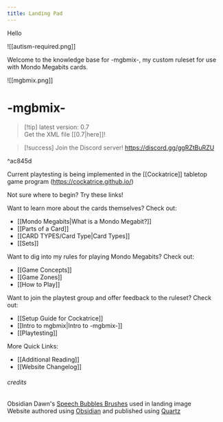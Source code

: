 ```yaml
---
title: Landing Pad
---
```

Hello

![[autism-required.png]]

Welcome to the knowledge base for -mgbmix-, my custom ruleset for use with Mondo Megabits cards. 

![[mgbmix.png]]
# **-mgbmix-**
> [!tip] latest version: 0.7  
> Get the XML file [[0.7|here]]!

> [!success] Join the Discord server! https://discord.gg/ggRZtBuRZU

^ac845d

Current playtesting is being implemented in the [[Cockatrice]] tabletop game program (https://cockatrice.github.io/)

Not sure where to begin? Try these links!

Want to learn more about the cards themselves? Check out:
- [[Mondo Megabits|What is a Mondo Megabit?]]
- [[Parts of a Card]]
- [[CARD TYPES/Card Type|Card Types]]
- [[Sets]]

Want to dig into my rules for playing Mondo Megabits? Check out:
- [[Game Concepts]]
- [[Game Zones]]
- [[How to Play]]

Want to join the playtest group and offer feedback to the ruleset? Check out:
- [[Setup Guide for Cockatrice]]
- [[Intro to mgbmix|Intro to -mgbmix-]]
- [[Playtesting]]


More Quick Links:
- [[Additional Reading]]
- [[Website Changelog]]













###### credits
Obsidian Dawn's [Speech Bubbles Brushes](https://www.obsidiandawn.com/speech-bubbles-photoshop-gimp-brushes) used in landing image  
Website authored using [Obsidian](https://obsidian.md/) and published using [Quartz](https://quartz.jzhao.xyz/)

